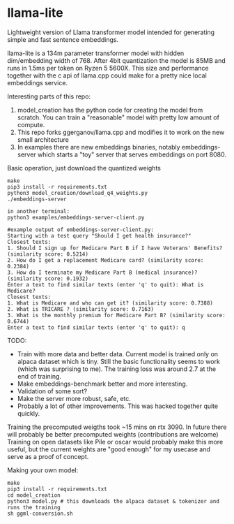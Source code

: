 # llama-lite

Lightweight version of Llama transformer model intended for generating simple and fast sentence embeddings.

llama-lite is a 134m parameter transformer model with hidden dim/embedding width of 768.
After 4bit quantization the model is 85MB and runs in 1.5ms per token on Ryzen 5 5600X.
This size and performance together with the c api of llama.cpp could make for a pretty nice local embeddings service.

Interesting parts of this repo:
1. model_creation has the python code for creating the model from scratch. You can train a "reasonable" model with pretty low amount of compute.
2. This repo forks ggerganov/llama.cpp and modifies it to work on the new small architecture
3. In examples there are new embeddings binaries, notably embeddings-server which starts a "toy" server that serves embeddings on port 8080.


Basic operation, just download the quantized weights
```
make
pip3 install -r requirements.txt
python3 model_creation/download_q4_weights.py
./embeddings-server

in another terminal:
python3 examples/embeddings-server-client.py

#example output of embeddings-server-client.py:
Starting with a test query "Should I get health insurance?"
Closest texts:
1. Should I sign up for Medicare Part B if I have Veterans' Benefits? (similarity score: 0.5214)
2. How do I get a replacement Medicare card? (similarity score: 0.2384)
3. How do I terminate my Medicare Part B (medical insurance)? (similarity score: 0.1932)
Enter a text to find similar texts (enter 'q' to quit): What is Medicare?
Closest texts:
1. What is Medicare and who can get it? (similarity score: 0.7388)
2. What is TRICARE ? (similarity score: 0.7163)
3. What is the monthly premium for Medicare Part B? (similarity score: 0.6744)
Enter a text to find similar texts (enter 'q' to quit): q
```

TODO:
- Train with more data and better data. Current model is trained only on alpaca dataset which is tiny. Still the basic functionality seems to work (which was surprising to me). The training loss was around 2.7 at the end of training.
- Make embeddings-benchmark better and more interesting.
- Validation of some sort?
- Make the server more robust, safe, etc.
- Probably a lot of other improvements. This was hacked together quite quickly.


Training the precomputed weigths took ~15 mins on rtx 3090.
In future there will probably be better precomputed weights (contributions are welcome)
Training on open datasets like Pile or oscar would probably make this more useful, but the current weights are "good enough" for my usecase and serve as a proof of concept.

Making your own model:
```
make
pip3 install -r requirements.txt
cd model_creation
python3 model.py # this downloads the alpaca dataset & tokenizer and runs the training
sh ggml-conversion.sh
```